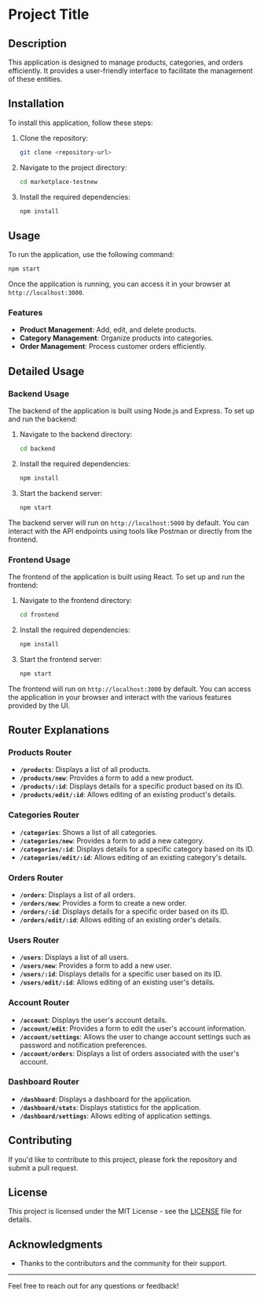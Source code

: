 # Project Title

## Description
This application is designed to manage products, categories, and orders efficiently. It provides a user-friendly interface to facilitate the management of these entities.

## Installation
To install this application, follow these steps:
1. Clone the repository:
   ```bash
   git clone <repository-url>
   ```
2. Navigate to the project directory:
   ```bash
   cd marketplace-testnew
   ```
3. Install the required dependencies:
   ```bash
   npm install
   ```

## Usage
To run the application, use the following command:
```bash
npm start
```

Once the application is running, you can access it in your browser at `http://localhost:3000`.

### Features
- **Product Management**: Add, edit, and delete products.
- **Category Management**: Organize products into categories.
- **Order Management**: Process customer orders efficiently.

## Detailed Usage

### Backend Usage

The backend of the application is built using Node.js and Express. To set up and run the backend:

1. Navigate to the backend directory:
   ```bash
   cd backend
   ```
2. Install the required dependencies:
   ```bash
   npm install
   ```
3. Start the backend server:
   ```bash
   npm start
   ```

The backend server will run on `http://localhost:5000` by default. You can interact with the API endpoints using tools like Postman or directly from the frontend.

### Frontend Usage

The frontend of the application is built using React. To set up and run the frontend:

1. Navigate to the frontend directory:
   ```bash
   cd frontend
   ```
2. Install the required dependencies:
   ```bash
   npm install
   ```
3. Start the frontend server:
   ```bash
   npm start
   ```

The frontend will run on `http://localhost:3000` by default. You can access the application in your browser and interact with the various features provided by the UI.

## Router Explanations

### Products Router
- **`/products`**: Displays a list of all products.
- **`/products/new`**: Provides a form to add a new product.
- **`/products/:id`**: Displays details for a specific product based on its ID.
- **`/products/edit/:id`**: Allows editing of an existing product's details.

### Categories Router
- **`/categories`**: Shows a list of all categories.
- **`/categories/new`**: Provides a form to add a new category.
- **`/categories/:id`**: Displays details for a specific category based on its ID.
- **`/categories/edit/:id`**: Allows editing of an existing category's details.

### Orders Router
- **`/orders`**: Displays a list of all orders.
- **`/orders/new`**: Provides a form to create a new order.
- **`/orders/:id`**: Displays details for a specific order based on its ID.
- **`/orders/edit/:id`**: Allows editing of an existing order's details.

### Users Router
- **`/users`**: Displays a list of all users.
- **`/users/new`**: Provides a form to add a new user.
- **`/users/:id`**: Displays details for a specific user based on its ID.
- **`/users/edit/:id`**: Allows editing of an existing user's details.

### Account Router
- **`/account`**: Displays the user's account details.
- **`/account/edit`**: Provides a form to edit the user's account information.
- **`/account/settings`**: Allows the user to change account settings such as password and notification preferences.
- **`/account/orders`**: Displays a list of orders associated with the user's account.

### Dashboard Router
- **`/dashboard`**: Displays a dashboard for the application.
- **`/dashboard/stats`**: Displays statistics for the application.
- **`/dashboard/settings`**: Allows editing of application settings.

## Contributing
If you'd like to contribute to this project, please fork the repository and submit a pull request.

## License
This project is licensed under the MIT License - see the [LICENSE](LICENSE) file for details.

## Acknowledgments
- Thanks to the contributors and the community for their support.

---

Feel free to reach out for any questions or feedback!
